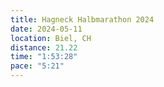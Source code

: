 ```yaml
---
title: Hagneck Halbmarathon 2024
date: 2024-05-11
location: Biel, CH
distance: 21.22
time: "1:53:28"
pace: "5:21"
---
```

